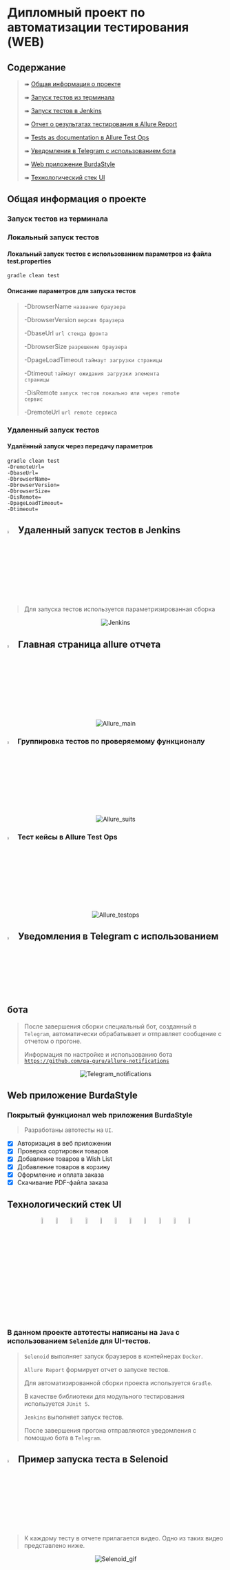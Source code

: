 # Дипломный проект по автоматизации тестирования (WEB)

## 	Содержание

> ➠ [Общая информация о проекте](#общая-информация-о-проекте)
>
> ➠ [Запуск тестов из терминала](#запуск-тестов-из-терминала)
>
> ➠ [Запуск тестов в Jenkins](#-удаленный-запуск-тестов-в-Jenkins)
>
> ➠ [Отчет о результатах тестирования в Allure Report](#-главная-страница-allure-отчета)
>
> ➠ [Tests as documentation в Allure Test Ops](#-тест-кейсы-в-allure-test-ops)
>
> ➠ [Уведомления в Telegram с использованием бота](#-уведомления-в-telegram-с-использованием-бота)
> 
> ➠ [Web приложение BurdaStyle](#web-приложение-burdastyle)
>
> ➠ [Технологический стек UI](#технологический-стек-ui)
> 
##  Общая информация о проекте

### Запуск тестов из терминала

### Локальный запуск тестов

#### Локальный запуск тестов с использованием параметров из файла test.properties

```
gradle clean test
```

#### Описание параметров для запуска тестов
>
> -DbrowserName <code>название браузера</code>
>
> -DbrowserVersion <code>версия браузера</code>
>
> -DbaseUrl <code>url стенда фронта</code>
>
> -DbrowserSize <code>разрешение браузера</code>
>
> -DpageLoadTimeout <code>таймаут загрузки страницы</code>
>
> -Dtimeout <code>таймаут ожидания загрузки элемента страницы</code>
>
> -DisRemote <code>запуск тестов локально или через remote сервис</code>
>
> -DremoteUrl <code>url remote сервиса</code>

### Удаленный запуск тестов

#### Удалённый запуск через передачу параметров

```
gradle clean test 
-DremoteUrl=
-DbaseUrl=
-DbrowserName=
-DbrowserVersion=
-DbrowserSize=
-DisRemote=
-DpageLoadTimeout=
-Dtimeout=
```

## <img width="4%" title="Jenkins" src="readme_interactive_elements/logo/Jenkins.svg"> Удаленный запуск тестов в Jenkins

> Для запуска тестов используется параметризированная сборка

<p align="center">
<img title="Jenkins" src="readme_interactive_elements/screens/Jenkins.png">
</p>

## <img width="4%" title="Allure_Report" src="readme_interactive_elements/logo/Allure_Report.svg"> Главная страница allure отчета

<p align="center">
<img title="Allure_main" src="readme_interactive_elements/screens/AllureReportMainPage.png">
</p>

### <img width="4%" title="Allure_Report" src="readme_interactive_elements/logo/Allure_Report.svg"> Группировка тестов по проверяемому функционалу

<p align="center">
<img title="Allure_suits" src="readme_interactive_elements/screens/AllureReportSuites.png">
</p>

### <img width="4%" title="Allure_testops" src="readme_interactive_elements/logo/Allure_Test_Ops.svg"> Тест кейсы в Allure Test Ops

<p align="center">
<img title="Allure_testops" src="readme_interactive_elements/screens/TestOps.png">
</p>

## <img width="4%" title="Telegram" src="readme_interactive_elements/logo/Telegram.svg"> Уведомления в Telegram с использованием бота

> После завершения сборки специальный бот, созданный в <code>Telegram</code>, автоматически обрабатывает и отправляет сообщение с отчетом о прогоне.
>
> Информация по настройке и использованию бота <code>https://github.com/qa-guru/allure-notifications</code>

<p align="center">
<img title="Telegram_notifications" src="readme_interactive_elements/screens/Telegram.png">
</p>

##  Web приложение BurdaStyle

###  Покрытый функционал web приложения BurdaStyle

> Разработаны автотесты на <code>UI</code>.

- [x] Авторизация в веб приложении
- [x] Проверка сортировки товаров
- [x] Добавление товаров в Wish List
- [x] Добавление товаров в корзину
- [x] Оформление и оплата заказа
- [x] Скачивание PDF-файла заказа

## Технологический стек UI

<p align="center">
<img width="6%" title="IntelliJ IDEA" src="readme_interactive_elements/logo/Intelij_IDEA.svg">
<img width="6%" title="Java" src="readme_interactive_elements/logo/Java.svg">
<img width="6%" title="Selenide" src="readme_interactive_elements/logo/Selenide.svg">
<img width="6%" title="Selenoid" src="readme_interactive_elements/logo/Selenoid.svg">
<img width="6%" title="Allure Report" src="readme_interactive_elements/logo/Allure_Report.svg">
<img width="6%" title="Allure Test Ops" src="readme_interactive_elements/logo/Allure_Test_Ops.svg">
<img width="6%" title="Gradle" src="readme_interactive_elements/logo/Gradle.svg">
<img width="6%" title="JUnit5" src="readme_interactive_elements/logo/JUnit5.svg">
<img width="6%" title="GitHub" src="readme_interactive_elements/logo/GitHub.svg">
<img width="6%" title="Jenkins" src="readme_interactive_elements/logo/Jenkins.svg">
<img width="6%" title="Telegram" src="readme_interactive_elements/logo/Telegram.svg">
</p>

### В данном проекте автотесты написаны на <code>Java</code> с использованием <code>Selenide</code> для UI-тестов.
>
> <code>Selenoid</code> выполняет запуск браузеров в контейнерах <code>Docker</code>.
>
> <code>Allure Report</code> формирует отчет о запуске тестов.
>
> Для автоматизированной сборки проекта используется <code>Gradle</code>.
>
> В качестве библиотеки для модульного тестирования используется <code>JUnit 5</code>.
>
> <code>Jenkins</code> выполняет запуск тестов.
> 
> После завершения прогона отправляются уведомления с помощью бота в <code>Telegram</code>.

## <img width="4%" title="Selenoid" src="readme_interactive_elements/logo/Selenoid.svg"> Пример запуска теста в Selenoid

> К каждому тесту в отчете прилагается видео. Одно из таких видео представлено ниже.

<p align="center">
<img title="Selenoid_gif" src="readme_interactive_elements/Selenoid.gif">
</p>
